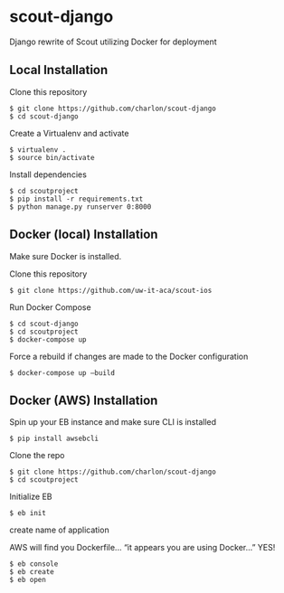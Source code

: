 # scout-django
Django rewrite of Scout utilizing Docker for deployment

## Local Installation


Clone this repository
```
$ git clone https://github.com/charlon/scout-django
$ cd scout-django
```
Create a Virtualenv and activate
```
$ virtualenv .
$ source bin/activate
```
Install dependencies
```
$ cd scoutproject
$ pip install -r requirements.txt
$ python manage.py runserver 0:8000
```

## Docker (local) Installation

Make sure Docker is installed.

Clone this repository
```
$ git clone https://github.com/uw-it-aca/scout-ios
```
Run Docker Compose
```
$ cd scout-django
$ cd scoutproject
$ docker-compose up
```
Force a rebuild if changes are made to the Docker configuration
```
$ docker-compose up —build
```

## Docker (AWS) Installation

Spin up your EB instance and make sure CLI is installed
```
$ pip install awsebcli
```
Clone the repo
```
$ git clone https://github.com/charlon/scout-django
$ cd scoutproject
```
Initialize EB 
```
$ eb init
```
create name of application

AWS will find you Dockerfile... “it appears you are using Docker…” YES!

```
$ eb console
$ eb create
$ eb open
```
